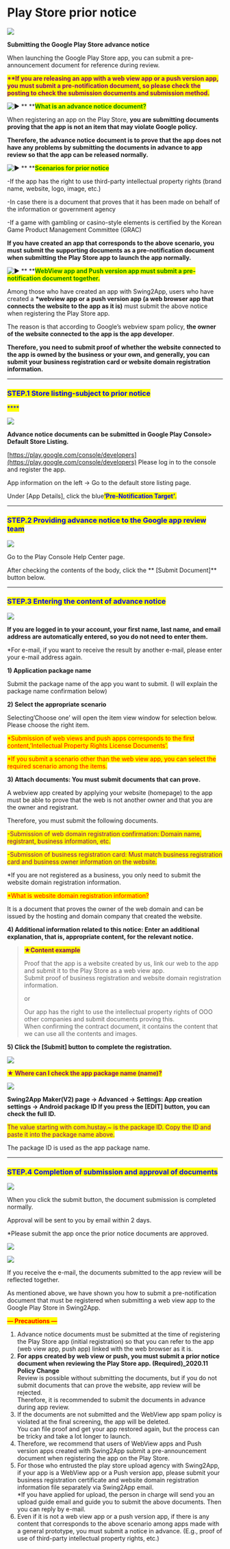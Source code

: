 # Play Store prior notice

![](https://support.swing2app.com/wp-content/uploads/2020/11/gdisbjs.png)

**Submitting the Google Play Store advance notice**

When launching the Google Play Store app, you can submit a pre-announcement document for reference during review.

<mark style="color:purple;">**\*\*If you are releasing an app with a web view app or a push version app, you must submit a pre-notification document, so please check the posting to check the submission documents and submission method.**</mark>

<img src="https://s.w.org/images/core/emoji/11/svg/25b6.svg" alt="▶" data-size="line"> ** **<mark style="color:green;">**What is an advance notice document?**</mark>

When registering an app on the Play Store, **you are submitting documents proving that the app is not an item that may violate Google policy.**

**Therefore, the advance notice document is to prove that the app does not have any problems by submitting the documents in advance to app review so that the app can be released normally.**

<img src="https://s.w.org/images/core/emoji/11/svg/25b6.svg" alt="▶" data-size="line"> ** **<mark style="color:green;">**Scenarios for prior notice**</mark>

\-If the app has the right to use third-party intellectual property rights (brand name, website, logo, image, etc.)

\-In case there is a document that proves that it has been made on behalf of the information or government agency

\-If a game with gambling or casino-style elements is certified by the Korean Game Product Management Committee (GRAC)

**If you have created an app that corresponds to the above scenario, you must submit the supporting documents as a pre-notification document when submitting the Play Store app to launch the app normally.**

<img src="https://s.w.org/images/core/emoji/11/svg/25b6.svg" alt="▶" data-size="line"> ** **<mark style="color:green;">**WebView app and Push version app must submit a pre-notification document together.**</mark>

Among those who have created an app with Swing2App, users who have created a **\*webview app or a push version app (a web browser app that connects the website to the app as it is)** must submit the above notice when registering the Play Store app.

The reason is that according to Google’s webview spam policy, **the owner of the website connected to the app is the app developer**.

**Therefore, you need to submit proof of whether the website connected to the app is owned by the business or your own, and generally, you can submit your business registration card or website domain registration information.**

***

### <mark style="color:blue;">**STEP.1 Store listing-subject to prior notice**</mark>

<mark style="color:blue;">****</mark>

![](https://support.swing2app.com/wp-content/uploads/2020/11/Group-2392.png)

**Advance notice documents can be submitted in Google Play Console> Default Store Listing.**

[https://play.google.com/console/developers](https://play.google.com/console/developers) Please log in to the console and register the app.

App information on the left → Go to the default store listing page.

Under \[App Details], click the blue<mark style="color:blue;">**‘Pre-Notification Target’**</mark><mark style="color:blue;">.</mark>

***

### <mark style="color:blue;">**STEP.2 Providing advance notice to the Google app review team**</mark>

![](https://support.swing2app.com/wp-content/uploads/2020/11/Group-2393.png)

Go to the Play Console Help Center page.

After checking the contents of the body, click the ** **<mark style="color:blue;">**\[Submit Document]**</mark> button below.

***

### <mark style="color:blue;">**STEP.3 Entering the content of advance notice**</mark>

![](https://support.swing2app.com/wp-content/uploads/2020/11/Group-2394.png)

**If you are logged in to your account, your first name, last name, and email address are automatically entered, so you do not need to enter them.**

\*For e-mail, if you want to receive the result by another e-mail, please enter your e-mail address again.

**1) Application package name**

Submit the package name of the app you want to submit. (I will explain the package name confirmation below)

**2) Select the appropriate scenario**

Selecting’Choose one’ will open the item view window for selection below. Please choose the right item.

<mark style="color:red;">\*Submission of web views and push apps corresponds to the first content,’Intellectual Property Rights License Documents’.</mark>

<mark style="color:red;">\*If you submit a scenario other than the web view app, you can select the required scenario among the items.</mark>

**3) Attach documents: You must submit documents that can prove.**

A webview app created by applying your website (homepage) to the app must be able to prove that the web is not another owner and that you are the owner and registrant.

Therefore, you must submit the following documents.

<mark style="color:purple;">-Submission of web domain registration confirmation: Domain name, registrant, business information, etc.</mark>

<mark style="color:purple;">-Submission of business registration card: Must match business registration card and business owner information on the website.</mark>

\*If you are not registered as a business, you only need to submit the website domain registration information.

<mark style="color:red;">\*What is website domain registration information?</mark>

It is a document that proves the owner of the web domain and can be issued by the hosting and domain company that created the website.

**4) Additional information related to this notice: Enter an additional explanation, that is, appropriate content, for the relevant notice.**

> <mark style="color:purple;">**★Content example**</mark>
>
> Proof that the app is a website created by us, link our web to the app and submit it to the Play Store as a web view app.\
> Submit proof of business registration and website domain registration information.
>
> or
>
> Our app has the right to use the intellectual property rights of OOO other companies and submit documents proving this.\
> When confirming the contract document, it contains the content that we can use all the contents and images.

**5) Click the \[Submit] button to complete the registration.**

![](https://wp.swing2app.co.kr/wp-content/uploads/2018/10/%EC%BA%A1%EC%B2%9822.png)

<mark style="color:purple;">**★ Where can I check the app package name (name)?**</mark>

![](https://support.swing2app.com/wp-content/uploads/2020/11/Group-2395.png)

**Swing2App Maker(V2) page → Advanced  → Settings: App creation settings → Android package ID If you press the \[EDIT] button, you can check the full ID.**

<mark style="color:purple;">The value starting with com.hustay.\~ is the package ID. Copy the ID and paste it into the package name above.</mark>

The package ID is used as the app package name.

***

### <mark style="color:blue;">**STEP.4 Completion of submission and approval of documents**</mark>

![](https://support.swing2app.com/wp-content/uploads/2020/11/%EC%95%A0%EB%93%9C%EB%AA%B9%EA%B4%91%EA%B3%A0\_%EC%98%81%EB%AC%B84.png)

When you click the submit button, the document submission is completed normally.

Approval will be sent to you by email within 2 days.

\*Please submit the app once the prior notice documents are approved.

![](https://wp.swing2app.co.kr/wp-content/uploads/2018/09/%ED%99%94%EC%82%B4%ED%91%9C-3.png)

![](https://support.swing2app.com/wp-content/uploads/2020/11/%ED%94%8C%EB%A0%88%EC%9D%B4%EC%98%81%EB%AC%B82.png)

If you receive the e-mail, the documents submitted to the app review will be reflected together.



As mentioned above, we have shown you how to submit a pre-notification document that must be registered when submitting a web view app to the Google Play Store in Swing2App.



<mark style="color:red;">**— Precautions —**</mark>

1. Advance notice documents must be submitted at the time of registering the Play Store app (initial registration) so that you can refer to the app (web view app, push app) linked with the web browser as it is.
2. **For apps created by web view or push, you must submit a prior notice document when reviewing the Play Store app. (Required)\_2020.11 Policy Change**\
   Review is possible without submitting the documents, but if you do not submit documents that can prove the website, app review will be rejected.\
   Therefore, it is recommended to submit the documents in advance during app review.
3. If the documents are not submitted and the WebView app spam policy is violated at the final screening, the app will be deleted.\
   You can file proof and get your app restored again, but the process can be tricky and take a lot longer to launch.
4. Therefore, we recommend that users of WebView apps and Push version apps created with Swing2App submit a pre-announcement document when registering the app on the Play Store.
5. For those who entrusted the play store upload agency with Swing2App, if your app is a WebView app or a Push version app, please submit your business registration certificate and website domain registration information file separately via Swing2App email.\
   \*If you have applied for upload, the person in charge will send you an upload guide email and guide you to submit the above documents. Then you can reply by e-mail.
6. Even if it is not a web view app or a push version app, if there is any content that corresponds to the above scenario among apps made with a general prototype, you must submit a notice in advance. (E.g., proof of use of third-party intellectual property rights, etc.)
